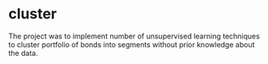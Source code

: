 # cluster
The project was to implement number of unsupervised learning techniques to cluster portfolio of bonds into segments without prior knowledge about the data.
